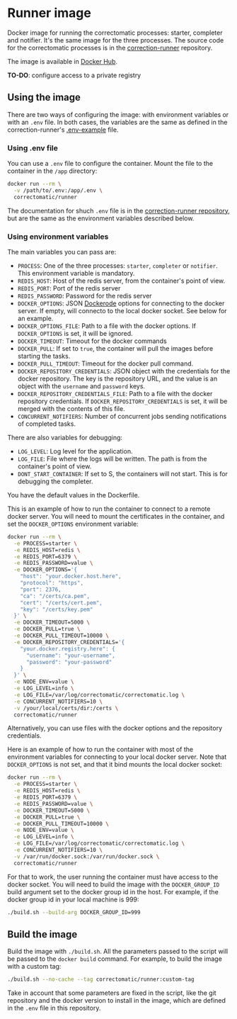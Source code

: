 # Runner image

Docker image for running the correctomatic processes: starter, completer and notifier. It's the same image for the three processes. The source code for the correctomatic processes is in the [correction-runner](https://github.com/correctomatic/correction-runner) repository.

The image is available in [Docker Hub](https://hub.docker.com/r/correctomatic/runner).

**TO-DO**: configure access to a private registry

## Using the image

There are two ways of configuring the image: with environment variables or with an `.env` file. In both cases, the variables are the same as defined in the correction-runner's [.env-example](https://github.com/correctomatic/correction-runner/blob/master/.env.example) file.


### Using .env file

You can use a `.env` file to configure the container. Mount the file to the container in the `/app` directory:

```bash
docker run --rm \
  -v /path/to/.env:/app/.env \
  correctomatic/runner
```

The documentation for shuch `.env` file is in the [correction-runner repository](https://github.com/correctomatic/correction-runner/blob/master/.env.example), but are the same as the environment variables described below.

### Using environment variables

The main variables you can pass are:

- `PROCESS`: One of the three processes: `starter`, `completer` or `notifier`. This environment variable is mandatory.
- `REDIS_HOST`: Host of the redis server, from the container's point of view.
- `REDIS_PORT`: Port of the redis server
- `REDIS_PASSWORD`: Password for the redis server
- `DOCKER_OPTIONS`: JSON [Dockerode](https://github.com/apocas/dockerode) options for connecting to the docker server. If empty, will connecto to the local docker socket. See below for an example.
- `DOCKER_OPTIONS_FILE`: Path to a file with the docker options. If `DOCKER_OPTIONS` is set, it will be ignored.
- `DOCKER_TIMEOUT`: Timeout for the docker commands
- `DOCKER_PULL`: If set to `true`, the container will pull the images before starting the tasks.
- `DOCKER_PULL_TIMEOUT`: Timeout for the docker pull command.
- `DOCKER_REPOSITORY_CREDENTIALS`: JSON object with the credentials for the docker repository. The key is the repository URL, and the value is an object with the `username` and `password` keys.
- `DOCKER_REPOSITORY_CREDENTIALS_FILE`: Path to a file with the docker repository credentials. If `DOCKER_REPOSITORY_CREDENTIALS` is set, it will be merged with the contents of this file.
- `CONCURRENT_NOTIFIERS`: Number of concurrent jobs sending notifications of completed tasks.

There are also variables for debugging:
- `LOG_LEVEL`: Log level for the application.
- `LOG_FILE`: File where the logs will be written. The path is from the container's point of view.
- `DONT_START_CONTAINER`: If set to S, the containers will not start. This is for debugging the completer.

You have the default values in the Dockerfile.

This is an example of how to run the container to connect to a remote docker server. You will need to mount the certificates in the container, and set the `DOCKER_OPTIONS` environment variable:

```bash
docker run --rm \
  -e PROCESS=starter \
  -e REDIS_HOST=redis \
  -e REDIS_PORT=6379 \
  -e REDIS_PASSWORD=value \
  -e DOCKER_OPTIONS='{
    "host": "your.docker.host.here",
    "protocol": "https",
    "port": 2376,
    "ca": "/certs/ca.pem",
    "cert": "/certs/cert.pem",
    "key": "/certs/key.pem"
  }' \
  -e DOCKER_TIMEOUT=5000 \
  -e DOCKER_PULL=true \
  -e DOCKER_PULL_TIMEOUT=10000 \
  -e DOCKER_REPOSITORY_CREDENTIALS='{
    "your.docker.registry.here": {
      "username": "your-username",
      "password": "your-password"
    }
  }' \
  -e NODE_ENV=value \
  -e LOG_LEVEL=info \
  -e LOG_FILE=/var/log/correctomatic/correctomatic.log \
  -e CONCURRENT_NOTIFIERS=10 \
  -v /your/local/certs/dir:/certs \
  correctomatic/runner
```

Alternatively, you can use files with the docker options and the repository credentials.

Here is an example of how to run the container with most of the environment variables for connecting to your local docker server. Note that `DOCKER_OPTIONS` is not set, and that it bind mounts the local docker socket:
```bash
docker run --rm \
  -e PROCESS=starter \
  -e REDIS_HOST=redis \
  -e REDIS_PORT=6379 \
  -e REDIS_PASSWORD=value \
  -e DOCKER_TIMEOUT=5000 \
  -e DOCKER_PULL=true \
  -e DOCKER_PULL_TIMEOUT=10000 \
  -e NODE_ENV=value \
  -e LOG_LEVEL=info \
  -e LOG_FILE=/var/log/correctomatic/correctomatic.log \
  -e CONCURRENT_NOTIFIERS=10 \
  -v /var/run/docker.sock:/var/run/docker.sock \
  correctomatic/runner
```

For that to work, the user running the container must have access to the docker socket. You will need to build the image with the `DOCKER_GROUP_ID` build argument set to the docker group id in the host. For example, if the docker group id in your local machine is 999:

```bash
./build.sh --build-arg DOCKER_GROUP_ID=999
```

## Build the image

Build the image with `./build.sh`. All the parameters passed to the script will be passed to the `docker build` command. For example, to build the image with a custom tag:

```bash
./build.sh --no-cache --tag correctomatic/runner:custom-tag
```

Take in account that some parameters are fixed in the script, like the git repository and the docker version to install in the image, which are defined in the `.env` file in this repository.

